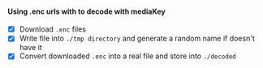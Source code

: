 #### Using .enc urls with to decode with mediaKey 
- [x] Download ```.enc``` files
- [x] Write file into ```./tmp directory``` and generate a random name if doesn't have it 
- [x] Convert downloaded ```.enc``` into a real file and store into ```./decoded```